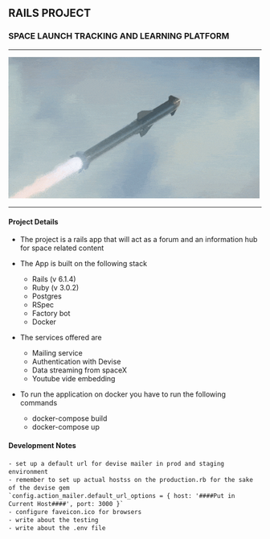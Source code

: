 ## RAILS PROJECT
### SPACE LAUNCH TRACKING AND LEARNING PLATFORM
___

<img src="./app/assets/images/starship.gif"  width="500" >

___

#### Project Details

* The project is a rails app that will act as a forum and an information hub for space related content
 
* The App is built on the following stack

    * Rails (v 6.1.4)
    * Ruby (v 3.0.2)
    * Postgres
    * RSpec
    * Factory bot
    * Docker

* The services offered are
    * Mailing service
    * Authentication with Devise
    * Data streaming from spaceX
    * Youtube vide embedding

* To run the application on docker you have to run the following commands
    * docker-compose build
    * docker-compose up

#### Development Notes
    - set up a default url for devise mailer in prod and staging environment
    - remember to set up actual hostss on the production.rb for the sake of the devise gem
    `config.action_mailer.default_url_options = { host: '####Put in Current Host####', port: 3000 }`
    - configure faveicon.ico for browsers
    - write about the testing
    - write about the .env file

